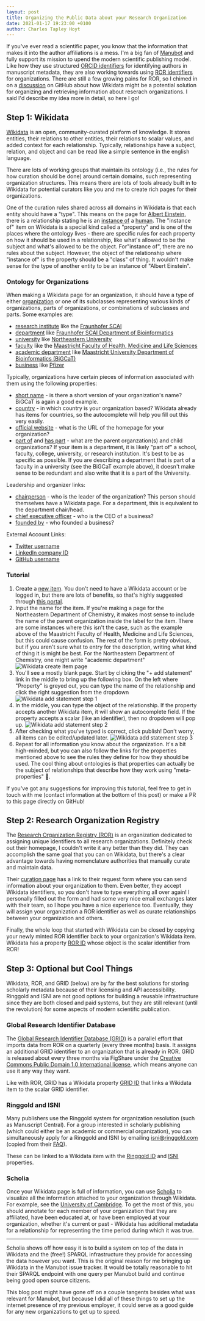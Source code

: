 ```yaml
---
layout: post
title: Organizing the Public Data about your Research Organization
date: 2021-01-17 19:23:00 +0100
author: Charles Tapley Hoyt
---
```

If you've ever read a scientific paper, you know that the information that makes it into the author affiliations is a
mess. I'm a big fan of [Manubot](https://manubot.org/) and fully support its mission to upend the modern scientific
publishing model. Like how they use structured [ORCID identifiers](https://orcid.org/) for identifying authors in
manuscript metadata, they are also working towards using [ROR identifiers](https://ror.org) for organizations. There are
still a few growing pains for ROR, so I chimed in on a [discussion](https://github.com/manubot/manubot/issues/155) on
GitHub about how Wikidata might be a potential solution for organizing and retrieving information about reserach
organizations. I said I'd describe my idea more in detail, so here I go!

## Step 1: Wikidata

[Wikidata](https://www.wikidata.org) is an open, community-curated platform of knowledge. It stores entities, their
relations to other entities, their relations to scalar values, and added context for each relationship. Typically,
relationships have a subject, relation, and object and can be read like a simple sentence in the english language.

There are lots of working groups that maintain its ontology (i.e., the rules for how curation should be done) around
certain domains, such representing organization structures. This means there are lots of tools already built in to
Wikidata for potential curators like you and me to create rich pages for their organizations.

One of the curation rules shared across all domains in Wikidata is that each entity should have a "type". This means on
the page for [Albert Einstein](https://www.wikidata.org/wiki/Q937), there is a relationship stating he is an
[instance of](https://www.wikidata.org/wiki/Property:P31) a [human](https://www.wikidata.org/wiki/Q5). The "instance of"
item on Wikidata is a special kind called a "property" and is one of the places where the ontology lives - there are
specific rules for each property on how it should be used in a relationship, like what's allowed to be the subject and
what's allowed to be the object. For"instance of", there are no rules about the subject. However, the object of the
relationship where "instance of" is the property should be a "class" of thing. It wouldn't make sense for the type of
another entity to be an instance of "Albert Einstein".

### Ontology for Organizations

When making a Wikidata page for an organization, it should have a type of either
[organization](https://www.wikidata.org/wiki/Q43229) or one of its subclasses representing various kinds of
organizations, parts of organizations, or combinations of subclasses and parts. Some examples are:

- [research institute](https://www.wikidata.org/wiki/Q31855) like
  the [Fraunhofer SCAI](https://www.wikidata.org/wiki/Q1451981)
- [department](https://www.wikidata.org/wiki/Q2366457)
  like [Fraunhofer SCAI Department of Bioinformatics](https://www.wikidata.org/wiki/Q67200492)
- [university](https://www.wikidata.org/wiki/Q3918) like [Northeastern University](https://www.wikidata.org/wiki/Q37548)
- [faculty](Q180958) like
  the [Maastricht Faculty of Health, Medicine and Life Sciences](https://www.wikidata.org/wiki/Q48888910)
- [academic department](https://www.wikidata.org/wiki/Q2467461)
  like [Maastricht University Department of Bioinformatics (BiGCaT)](https://www.wikidata.org/wiki/Q19845644)
- [business](https://www.wikidata.org/wiki/Q4830453) like [Pfizer](https://www.wikidata.org/wiki/Q206921)

Typically, organizations have certain pieces of information associated with them using the following properties:

- [short name](https://www.wikidata.org/wiki/Property:P1813) - is there a short version of your organization's name?
  BiGCaT is again a good example.
- [country](https://www.wikidata.org/wiki/Property:P17) - in which country is your organization based? Wikidata already
  has items for countries, so the autocomplete will help you fill out this very easily.
- [official website](https://www.wikidata.org/wiki/Property:P856) - what is the URL of the homepage for your
  organization?
- [part of](https://www.wikidata.org/wiki/Property:P361) and [has part](https://www.wikidata.org/wiki/Property:P527) -
  what are the parent organzation(s) and child organizations? If your item is a department, it is likely "part of" a
  school, faculty, college, university, or research institution. It's best to be as specific as possible. If you are
  describing a department that is part of a faculty in a university (see the BiGCaT example above), it doesn't make
  sense to be redundant and also write that it is a part of the University.

Leadership and organizer links:

- [chairperson](https://www.wikidata.org/wiki/Property:P488) - who is the leader of the organization? This person should
  themselves have a Wikidata page. For a department, this is equivalent to the department chair/head.
- [chief executive officer](https://www.wikidata.org/wiki/Property:P169) - who is the CEO of a business?
- [founded by](https://www.wikidata.org/wiki/Property:P112) - who founded a business?

External Account Links:

- [Twitter username](https://www.wikidata.org/wiki/Property:P2002)
- [LinkedIn company ID](https://www.wikidata.org/wiki/Property:P4264)
- [GitHub username](https://www.wikidata.org/wiki/Property:P2037)

### Tutorial

1. Create a [new item](https://www.wikidata.org/wiki/Special:NewItem). You don't need to have a Wikidata account or be
   logged in, but there are lots of benefits, so that's highly suggested through
   [this portal](https://www.wikidata.org/w/index.php?title=Special:CreateAccount&returnto=Wikidata%3AMain+Page).
2. Input the name for the item. If you're making a page for the Northeastern Department of Chemistry, it makes most
   sense to include the name of the parent organization inside the label for the item. There are some instances where
   this isn't the case, such as the example above of the Maastricht Faculty of Health, Medicine and Life Sciences, but
   this could cause confusion. The rest of the form is pretty obvious, but if you aren't sure what to entry for the
   description, writing what kind of thing it is might be best. For the Northeastern Department of Chemistry, one might
   write "academic department"
   ![Wikidata create item page](/img/wikidata_create_item.png)
3. You'll see a mostly blank page. Start by clicking the  "+ add statement" link in the middle to bring up the following
   box. On the left where "Property" is greyed out, you can type the name of the relationship and click the right
   suggestion from the dropdown
   ![Wikidata add statement step 1](/img/wikidata_add_statement_1.png)
4. In the middle, you can type the object of the relationship. If the property accepts another Wikidata item, it will
   show an autocomplete field. If the property accepts a scalar (like an identifier), then no dropdown will pop up.
   ![Wikidata add statement step 2](/img/wikidata_add_statement_2.png)
5. After checking what you've typed is correct, click publish! Don't worry, all items can be edited/updated later.
   ![Wikidata add statement step 3](/img/wikidata_add_statement_3.png)
6. Repeat for all information you know about the organization. It's a bit high-minded, but you can also follow the links
   for the properties mentioned above to see the rules they define for how they should be used. The cool thing about
   ontologies is that properties can actually be the subject of relationships that describe how they work using
   "meta-properties" 🤯.

If you've got any suggestions for improving this tutorial, feel free to get in touch with me (contact information at the
bottom of this post) or make a PR to this page directly on GitHub!

## Step 2: Research Organization Registry

The [Research Organization Registry (ROR)](https://ror.org) is an organization dedicated to assigning unique identifiers
to all research organizations. Definitely check out their homepage, I couldn't write it any better than they did. They
can accomplish the same goal that you can on Wikidata, but there's a clear advantage towards having nomenclature
authorities that manually curate and maintain data.

Their [curation page](https://ror.org/curation/) has a link to their request form where you can send information about
your organization to them. Even better, they accept Wikidata identifiers, so you don't have to type everything all over
again! I personally filled out the form and had some very nice email exchanges later with their team, so I hope you have
a nice experience too. Eventually, they will assign your organization a ROR identifier as well as curate relationships
between your organization and others.

Finally, the whole loop that started with Wikidata can be closed by copying your newly minted ROR identifier back to
your organization's Wikidata item. Wikidata has a property [ROR ID](https://www.wikidata.org/wiki/Property:P6782) whose
object is the scalar identifier from ROR!

## Step 3: Optional but Cool Things

Wikidata, ROR, and GRID (below) are by far the best solutions for storing scholarly metadata because of their licensing
and API accessibility. Ringgold and ISNI are not good options for building a reusable infrastructure since they are both
closed and paid systems, but they are still relevant (until the revolution) for some aspects of modern scientific
publication.

### Global Research Identifier Database

The [Global Research Identifier Database (GRID)](https://grid.ac/) is a parallel effort that imports data from ROR on a
quarterly (every three months) basis. It assigns an additional GRID identifier to an organization that is already in
ROR. GRID is released about every three months via FigShare under
the [Creative Commons Public Domain 1.0 International license](https://creativecommons.org/publicdomain/zero/1.0/),
which means anyone can use it any way they want.

Like with ROR, GRID has a Wikidata property [GRID ID](https://www.wikidata.org/wiki/Property:P2427) that links a
Wikidata item to the scalar GRID identifier.

### Ringgold and ISNI

Many publishers use the Ringgold system for organization resolution (such as Manuscript Central). For a group interested
in scholarly publishing (which could either be an academic or commercial organization), you can simultaneously apply for
a Ringgold and ISNI by emailing isni@ringgold.com (copied from their [FAQ](https://www.ringgold.com/isni/)).

These can be linked to a Wikidata item with the [Ringgold ID](https://www.wikidata.org/wiki/Property:P3500) and
[ISNI](https://www.wikidata.org/wiki/Property:P213) properties.

### Scholia

Once your Wikidata page is full of information, you can use [Scholia](https://scholia.toolforge.org/) to visualize all
the information attached to your organization through Wikidata. For example, see the
[University of Cambridge](https://scholia.toolforge.org/organization/Q35794). To get the most of this, you should
annotate for each member of your organization that they are affiliated, have been educated at, or have been employed at
your organization, whether it's current or past - Wikidata has additional metadata for a relationship for representing
the time period during which it was true.

---

Scholia shows off how easy it is to build a system on top of the data in Wikidata and the (free!) SPARQL infrastructure
they provide for accessing the data however you want. This is the original reason for me bringing up Wikidata in the
Manubot issue tracker. It would be totally reasonable to hit their SPARQL endpoint with one query per Manubot build and
continue being good open source citizens.

This blog post might have gone off on a couple tangents besides what was relevant for Manubot, but because I did all of
these things to set up the internet presence of my previous employer, it could serve as a good guide for any new
organizations to get up to speed.
